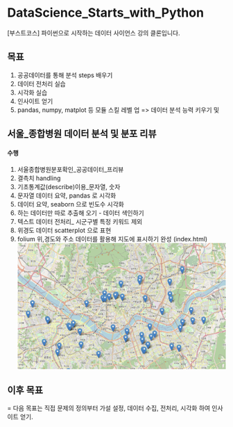 # DataScience_Starts_with_Python
[부스트코스] 파이썬으로 시작하는 데이터 사이언스 강의 클론입니다.

## 목표
1. 공공데이터를 통해 분석 steps 배우기
2. 데이터 전처리 실습
3. 시각화 실습
4. 인사이트 얻기
5. pandas, numpy, matplot 등 모듈 스킬 레벨 업
=> 데이터 분석 능력 키우기 및 

## 서울_종합병원 데이터 분석 및 분포 리뷰
#### 수행
1) 서울종합병원분포확인_공공데이터_프리뷰
2) 결측치 handling
3) 기초통계값(describe)이용_문자열, 숫자
4) 문자열 데이터 요약, pandas 로 시각화
5) 데이터 요약, seaborn 으로 빈도수 시각화
6) 하는 데이터만 따로 추출해 오기 - 데이터 색인하기
7) 텍스트 데이터 전처리_ 시군구별 특정 키워드 제외
8) 위경도 데이터 scatterplot 으로 표현
9) folium 위,경도와 주소 데이터를 활용해 지도에 표시하기
   완성 (index.html) 
![img.png](./서울_종합병원_분포/img/img.png)


## 이후 목표
= 다음 목표는 직접 문제의 정의부터 가설 설정, 데이터 수집, 전처리, 시각화 하여 인사이트 얻기.
